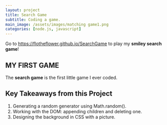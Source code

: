 ```yaml
---
layout: project
title: Search Game
subtitle: Coding a game.
main_image: /assets/images/matching game1.png
categories: [node.js, javascript]
---
```

Go to <https://flotheflower.github.io/SearchGame> to play my **smiley search game**!  

## MY FIRST GAME

The **search game** is the first little game I ever coded.  


## Key Takeaways from this Project

1. Generating a random generator using Math.random().
2. Working with the DOM: appending children and deleting one. 
3. Designing the background in CSS with a picture. 

